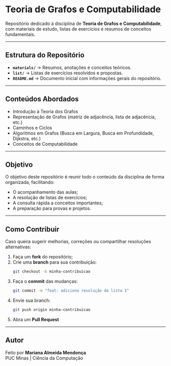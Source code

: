 # Teoria de Grafos e Computabilidade

Repositório dedicado à disciplina de **Teoria de Grafos e Computabilidade**, com materiais de estudo, listas de exercícios e resumos de conceitos fundamentais.

---

## Estrutura do Repositório

- **`materials/`** → Resumos, anotações e conceitos teóricos.  
- **`list/`** → Listas de exercícios resolvidos e propostas.  
- **`README.md`** → Documento inicial com informações gerais do repositório.  

---

## Conteúdos Abordados

- Introdução à Teoria dos Grafos  
- Representação de Grafos (matriz de adjacência, lista de adjacência, etc.)  
- Caminhos e Ciclos  
- Algoritmos em Grafos (Busca em Largura, Busca em Profundidade, Dijkstra, etc.)  
- Conceitos de Computabilidade  

---

## Objetivo

O objetivo deste repositório é reunir todo o conteúdo da disciplina de forma organizada, facilitando:  
- O acompanhamento das aulas;  
- A resolução de listas de exercícios;  
- A consulta rápida a conceitos importantes;  
- A preparação para provas e projetos.  

---

## Como Contribuir

Caso queira sugerir melhorias, correções ou compartilhar resoluções alternativas:  

1. Faça um **fork** do repositório;  
2. Crie uma **branch** para sua contribuição:  
   ```bash
   git checkout -b minha-contribuicao
   ```  
3. Faça o **commit** das mudanças:  
   ```bash
   git commit -m "feat: adiciona resolução da lista 1"
   ```  
4. Envie sua branch:  
   ```bash
   git push origin minha-contribuicao
   ```  
5. Abra um **Pull Request**  

---

## Autor

Feito por **Mariana Almeida Mendonça**  
PUC Minas | Ciência da Computação  
